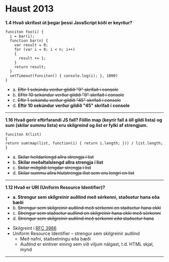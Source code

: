 # Haust 2013

**1.4 Hvað skrifast út þegar þessi JavaScript kóði er keyrður?**
```
funciton foo(i) {
  i = bar(i);
  function bar(n) {
    var result = 0;
    for (var i = 0; i < n; i++)
    {
      result += 1;
    }
    return result;
  }
  setTimeout(funciton() { console.log(i); }, 1000)
}

```

- a. ~~Eftir 1 sekúndu verður gildið "9" skrifað í console~~
- b. ~~EFtir 10 sekúndur verður gildið "9" skrifað í console~~
- c. ~~Eftir 1 sekúndu verður gildið "45" skrifað í console~~
- d. __Eftir 10 sekúndur verður gildið "45" skrifað í console__
---

**1.16 Hvað gerir eftirfarandi JS fall? Föllin map (keyrir fall á öll gildi lista) og sum (skilar summu lista) eru skilgreind og _list_ er fylki af strengjum.**
```
funciton X(list)
{
return sum(map(list, function(i) { return i.length; })) / list.length;
}
```
- a. ~~Skilar heildarlengd allra strengja í list~~
- b. __Skilar meðaltalslengd allra strengja í list__
- c. ~~Skilar miðgildi lengdar strengja í list~~
- d. ~~Skilar summu allra hlutstrengja ílist sem eru lengri en list~~
---

**1.12 Hvað er URI (Uniform Resource Identifier)?**

- __a. Strengur sem skilgreinir auðlind með sérkenni, staðsetur hana eða bæði__
- b. ~~Strengur sem skilgreinir auðlind með sérkenni en staðsetur hana ekki~~
- c. ~~Strengur sem staðsetur auðlind en skilgreinir hana ekki með sérkenni~~
- d. ~~Strengur sem skilgreinir auðlind með sérkenni *eða* staðsetur hana~~

* Skilgreint í [RFC 3986](https://www.ietf.org/rfc/rfc3986.txt)
* Uniform Resource Identifier – strengur sem skilgreinir auðlind
  - Með nafni, staðsetningu eða bæði
  - _Auðlind_ er einhver eining sem við viljum nálgast, t.d. HTML skjal, mynd
---
